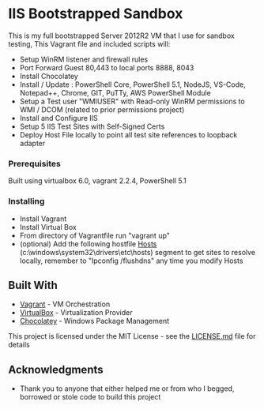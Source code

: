 # IIS Bootstrapped Sandbox

This is my full bootstrapped Server 2012R2 VM that I use for sandbox testing, 
This Vagrant file and included scripts will:
* Setup WinRM listener and firewall rules
* Port Forward Guest 80,443 to local ports 8888, 8043
* Install Chocolatey
* Install / Update : PowerShell Core, PowerShell 5.1, NodeJS, VS-Code, Notepad++, Chrome, GIT, PuTTy, AWS PowerShell Module
* Setup a Test user "WMIUSER" with Read-only WinRM permissions to WMI / DCOM (related to prior permissions project)
* Install and Configure IIS
* Setup 5 IIS Test Sites with Self-Signed Certs
* Deploy Host File locally to point all test site references to loopback adapter


### Prerequisites

Built using virtualbox 6.0, vagrant 2.2.4, PowerShell 5.1

### Installing

* Install Vagrant
* Install Virtual Box
* From directory of Vagrantfile run "vagrant up"
* (optional) Add the following hostfile [Hosts](https://github.com/Matalus/Vagrant/blob/master/serv2012R2-PS5/Hosts) (c:\windows\system32\drivers\etc\hosts) segment to get sites to resolve locally, remember to "Ipconfig /flushdns" any time you modify Hosts

## Built With

* [Vagrant](https://www.vagrantup.com/) - VM Orchestration
* [VirtualBox](https://www.virtualbox.org/) - Virtualization Provider
* [Chocolatey](https://chocolatey.org/) - Windows Package Management

This project is licensed under the MIT License - see the [LICENSE.md](LICENSE.md) file for details

## Acknowledgments

* Thank you to anyone that either helped me or from who I begged, borrowed or stole code to build this project